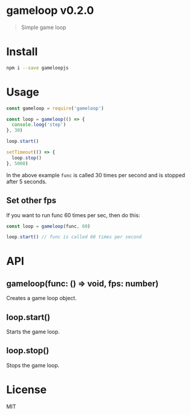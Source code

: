 # gameloop v0.2.0

> Simple game loop

# Install

```sh
npm i --save gameloopjs
```

# Usage

```js
const gameloop = require('gameloop')

const loop = gameloop(() => {
  console.loog('step')
}, 30)

loop.start()

setTimeout(() => {
  loop.stop()
}, 5000)
```

In the above example `func` is called 30 times per second and is stopped after 5 seconds.

## Set other fps

If you want to run func 60 times per sec, then do this:

```js
const loop = gameloop(func, 60)

loop.start() // func is called 60 times per second
```

# API

## gameloop(func: () => void, fps: number)

Creates a game loop object.

## loop.start()

Starts the game loop.

## loop.stop()

Stops the game loop.


# License

MIT
